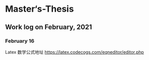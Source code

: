 # Master‘s-Thesis

## Work log on February, 2021

### February 16

Latex 数学公式地址 https://latex.codecogs.com/eqneditor/editor.php

